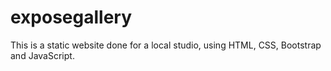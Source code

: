 # exposegallery
This is a static website done for a local studio, using HTML, CSS, Bootstrap and JavaScript.

